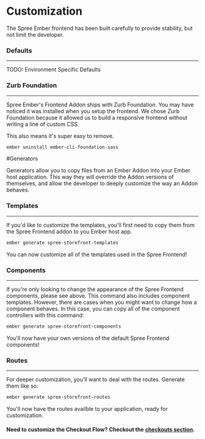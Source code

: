 # Customization

The Spree Ember frontend has been built carefully to provide stability, but not 
limit the developer.

### Defaults
***

TODO:
Environment Specific Defaults

### Zurb Foundation
***

Spree Ember's Frontend Addon ships with Zurb Foundation.  You may have noticed 
it was installed when you setup the frontend.  We chose Zurb Foundation because 
it allowed us to build a responsive frontend without writing a line of custom 
CSS.

This also means it's super easy to remove.


```bash
ember uninstall ember-cli-foundation-sass
```

#Generators

Generators allow you to copy files from an Ember Addon into your Ember host 
application.  This way they will override the Addon versions of themselves, and
allow the developer to deeply customize the way an Addon behaves.

### Templates
***

If you'd like to customize the templates, you'll first need to copy them from 
the Spree Frontend addon to you Ember host app.

```bash
ember generate spree-storefront-templates
```

You can now customize all of the templates used in the Spree Frontend!

### Components
***

If you're only looking to change the appearance of the Spree Frontend 
components, please see above.  This command also includes component templates.
However, there are cases when you might want to change how a component behaves.
In this case, you can copy all of the component controllers with this command:

```bash
ember generate spree-storefront-components
```

You'll now have your own versions of the default Spree Frontend components!

### Routes
***

For deeper customization, you'll want to deal with the routes.  Generate them
like so:

```bash
ember generate spree-storefront-routes
```

You'll now have the routes availble to your application, ready for
customization.

#### **Need to customize the Checkout Flow?  Checkout the [checkouts section](./6-checkouts.html).**
